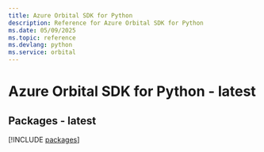 ```yaml
---
title: Azure Orbital SDK for Python
description: Reference for Azure Orbital SDK for Python
ms.date: 05/09/2025
ms.topic: reference
ms.devlang: python
ms.service: orbital
---
```

# Azure Orbital SDK for Python - latest
## Packages - latest
[!INCLUDE [packages](orbital-index.md)]